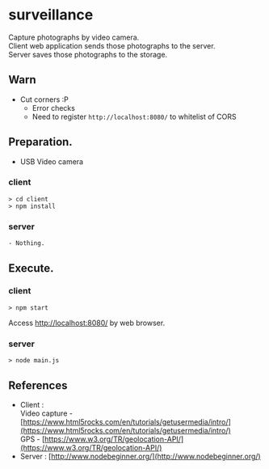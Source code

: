 # surveillance

Capture photographs by video camera.<br>
Client web application sends those photographs to the server.<br>
Server saves those photographs to the storage.<br>

## Warn
- Cut corners :P<br>
  - Error checks<br>
  - Need to register `http://localhost:8080/` to whitelist of CORS<br>

## Preparation.
- USB Video camera

### client
```
> cd client
> npm install
```

### server
```
- Nothing.
```


## Execute.
### client
```
> npm start
```
Access [http://localhost:8080/](http://localhost:8080/) by web browser.


### server
```
> node main.js
```


## References
- Client :<br>
 Video capture - [https://www.html5rocks.com/en/tutorials/getusermedia/intro/](https://www.html5rocks.com/en/tutorials/getusermedia/intro/)<br>
GPS - [https://www.w3.org/TR/geolocation-API/](https://www.w3.org/TR/geolocation-API/)<br>
- Server : [http://www.nodebeginner.org/](http://www.nodebeginner.org/)<br>